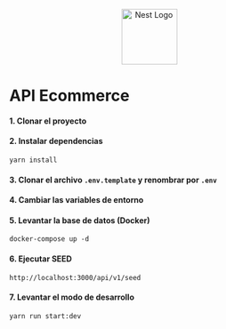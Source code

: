 <p align="center">
  <a href="http://nestjs.com/" target="blank"><img src="https://nestjs.com/img/logo-small.svg" width="100" alt="Nest Logo" /></a>
</p>

# API Ecommerce

#### 1. Clonar el proyecto
#### 2. Instalar dependencias
```
yarn install
```
#### 3. Clonar el archivo ```.env.template``` y renombrar por ```.env```
#### 4. Cambiar las variables de entorno
#### 5. Levantar la base de datos (Docker)
```
docker-compose up -d
```
#### 6. Ejecutar SEED 
```
http://localhost:3000/api/v1/seed
```
#### 7. Levantar el modo de desarrollo
```
yarn run start:dev
```
